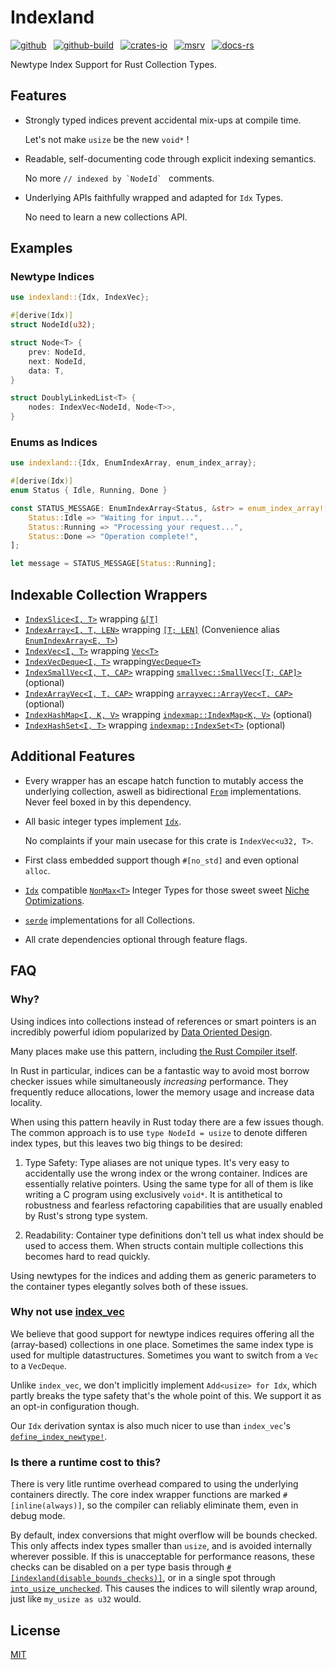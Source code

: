 # Indexland

[![github]](https://github.com/cmrschwarz/indexland/tree/main/crates/indexland)&ensp;
[![github-build]](https://github.com/cmrschwarz/indexland/actions/workflows/ci.yml)&ensp;
[![crates-io]](https://crates.io/crates/indexland)&ensp;
[![msrv]](https://crates.io/crates/indexland)&ensp;
[![docs-rs]](https://docs.rs/indexland)&ensp;

[github]: https://img.shields.io/badge/cmrschwarz/indexland-8da0cb?&labelColor=555555&logo=github
[github-build]: https://github.com/cmrschwarz/indexland/actions/workflows/ci.yml/badge.svg
[crates-io]: https://img.shields.io/crates/v/indexland.svg?logo=rust
[msrv]: https://img.shields.io/crates/msrv/indexland?logo=rust
[docs-rs]: https://img.shields.io/badge/docs.rs-indexland-66c2a5?logo=docs.rs

Newtype Index Support for Rust Collection Types.

## Features
- Strongly typed indices prevent accidental mix-ups at compile time.

  Let's not make `usize` be the new `void*` !

- Readable, self-documenting code through explicit indexing semantics.

  No more ```// indexed by `NodeId` ``` comments.

- Underlying APIs faithfully wrapped and adapted for `Idx` Types.

  No need to learn a new collections API.


## Examples
### Newtype Indices
```rust
use indexland::{Idx, IndexVec};

#[derive(Idx)]
struct NodeId(u32);

struct Node<T> {
    prev: NodeId,
    next: NodeId,
    data: T,
}

struct DoublyLinkedList<T> {
    nodes: IndexVec<NodeId, Node<T>>,
}
```

### Enums as Indices
```rust
use indexland::{Idx, EnumIndexArray, enum_index_array};

#[derive(Idx)]
enum Status { Idle, Running, Done }

const STATUS_MESSAGE: EnumIndexArray<Status, &str> = enum_index_array![
    Status::Idle => "Waiting for input...",
    Status::Running => "Processing your request...",
    Status::Done => "Operation complete!",
];

let message = STATUS_MESSAGE[Status::Running];
```

## Indexable Collection Wrappers
- [`IndexSlice<I, T>`](crate::IndexSlice)
  wrapping [`&[T]`](std::slice)
- [`IndexArray<I, T, LEN>`](crate::IndexArray)
  wrapping [`[T; LEN]`](std::array) (Convenience alias [`EnumIndexArray<E, T>`](crate::EnumIndexArray))
- [`IndexVec<I, T>`](crate::IndexVec)
  wrapping [`Vec<T>`](alloc::vec::Vec)
- [`IndexVecDeque<I, T>`](crate::IndexVecDeque)
  wrapping[`VecDeque<T>`](std::collections::VecDeque)
- [`IndexSmallVec<I, T, CAP>`](crate::IndexSmallVec)
  wrapping [`smallvec::SmallVec<[T; CAP]>`](smallvec::SmallVec) (optional)
- [`IndexArrayVec<I, T, CAP>`](crate::IndexArrayVec)
  wrapping [`arrayvec::ArrayVec<T, CAP>`](arrayvec::ArrayVec) (optional)
- [`IndexHashMap<I, K, V>`](crate::IndexHashMap)
  wrapping [`indexmap::IndexMap<K, V>`](indexmap::IndexMap) (optional)
- [`IndexHashSet<I, T>`](crate::IndexHashSet)
  wrapping [`indexmap::IndexSet<T>`](indexmap::IndexSet) (optional)


## Additional Features

- Every wrapper has an escape hatch function to mutably access the underlying
  collection, aswell as bidirectional [`From`](core::convert::From) implementations.
  Never feel boxed in by this dependency.

- All basic integer types implement [`Idx`](crate::Idx).

  No complaints if your main usecase for this crate is `IndexVec<u32, T>`.

- First class embedded support though `#[no_std]` and even optional `alloc`.

- [`Idx`](crate::Idx) compatible [`NonMax<T>`](crate::nonmax) Integer Types
  for those sweet sweet [Niche Optimizations](https://doc.rust-lang.org/std/option/index.html#representation).

- [`serde`](::serde) implementations for all Collections.

- All crate dependencies optional through feature flags.

## FAQ

### Why?
Using indices into collections instead of references or
smart pointers is an incredibly powerful idiom popularized by
[Data Oriented Design](https://en.wikipedia.org/wiki/Data-oriented_design).

Many places make use this pattern, including
[the Rust Compiler itself](https://github.com/rust-lang/rust/blob/2b285cd5f0877e30ad1d83e04f8cc46254e43391/compiler/rustc_index/src/vec.rs#L40).

In Rust in particular, indices can be a fantastic way to avoid most borrow
checker issues while simultaneously *increasing* performance.
They frequently reduce allocations, lower the memory usage and increase
data locality.

When using this pattern heavily in Rust today there are a few issues though.
The common approach is to use `type NodeId = usize` to denote differen index
types, but this leaves two big things to be desired:

  1. Type Safety: Type aliases are not unique types.
     It's very easy to accidentally use the wrong index or the wrong
     container. Indices are essentially relative pointers. Using the same type
     for all of them is like writing a C program using exclusively `void*`.
     It is antithetical to robustness and fearless refactoring capabilities
     that are usually enabled by Rust's strong type system.

  2. Readability: Container type definitions don't tell us what index
     should be used to access them. When structs contain multiple collections
     this becomes hard to read quickly.

Using newtypes for the indices and adding them as generic parameters to
the container types elegantly solves both of these issues.

### Why not use [index_vec](https://docs.rs/index_vec/latest/index_vec/index.html)
We believe that good support for newtype indices requires offering
all the (array-based) collections in one place.
Sometimes the same index type is
used for multiple datastructures. Sometimes you want to switch from
a `Vec` to a `VecDeque`.

Unlike `index_vec`, we don't implicitly implement `Add<usize> for Idx`,
which partly breaks the type safety that's the whole point of this.
We support it as an opt-in configuration though.

Our `Idx` derivation syntax
is also much nicer to use than `index_vec`'s
[`define_index_newtype!`](https://docs.rs/index_vec/latest/index_vec/macro.define_index_type.html).

### Is there a runtime cost to this?
There is very litle runtime overhead compared to using the
underlying containers directly.
The core index wrapper functions are marked `#[inline(always)]`,
so the compiler can reliably eliminate them, even in debug mode.

By default, index conversions that might overflow will be bounds checked.
This only affects index types smaller than `usize`,
and is avoided internally wherever possible.
If this is unacceptable for performance reasons,
these checks can be disabled on a per type basis through
[`#[indexland(disable_bounds_checks)]`](crate::indexland_derive::Idx),
or in a single spot through [`into_usize_unchecked`](crate::idx::Idx::into_usize_unchecked).
This causes the indices to will silently wrap around, just like
`my_usize as u32` would.



## License
[MIT](../../LICENSE)
